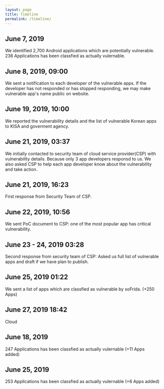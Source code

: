 ```yaml
---
layout: page
title: Timeline
permalink: /timeline/
---
```


## June 7, 2019

We identified 2,700 Android applications which are potentially vulnerable.
236 Applications has been classfied as actually vulernable.

## June 8, 2019, 09:00

We sent a notification to each developer of the vulnerable apps.
If the developer has not responded or has stopped responding, we may make vulnerable app's name public on website.

## June 19, 2019, 10:00

We reported the vulnerability details and the list of vulnerable Korean apps to KISA and goverment agency.

## June 21, 2019, 03:37 

We initially contacted to security team of cloud service provider(CSP) with vulnerability details.
Because only 3 app developers responsd to us.
We also asked CSP to help each app developer know about the vulnerability and take action.

## June 21, 2019, 16:23

First response from Security Team of CSP.

## June 22, 2019, 10:56

We sent PoC document to CSP: one of the most popular app has critical vulnerability.

## June 23 - 24, 2019 03:28

Second response from security team of CSP:
Asked us full list of vulnerable apps and draft if we have plan to publish.

## June 25, 2019 01:22

We sent a list of apps which are classfied as vulnerable by soFrida. (+250 Apps)

## June 27, 2019 18:42

Cloud 




## June 18, 2019

247 Applications has been classfied as actually vulernable (+11 Apps added)

## June 25, 2019

253 Applications has been classfied as actually vulernable (+6 Apps added)